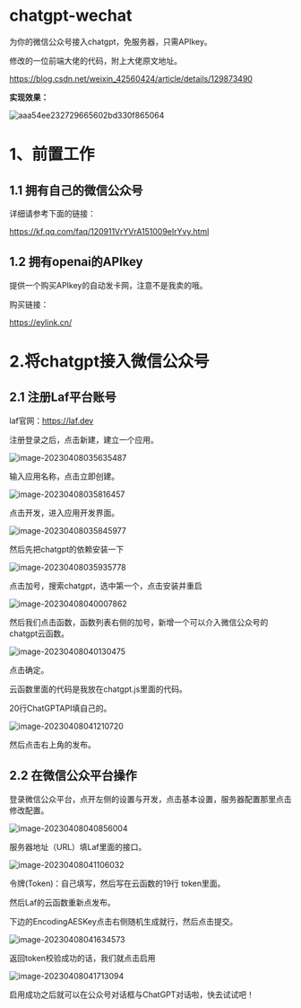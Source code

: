 # chatgpt-wechat
为你的微信公众号接入chatgpt，免服务器，只需APIkey。

修改的一位前端大佬的代码，附上大佬原文地址。

https://blog.csdn.net/weixin_42560424/article/details/129873490

**实现效果：**

![aaa54ee232729665602bd330f865064](https://cdn.jsdelivr.net/gh/misdazzling/photobed@main/img/aaa54ee232729665602bd330f865064.jpg)

# 1、前置工作

## 1.1   拥有自己的微信公众号

详细请参考下面的链接：

https://kf.qq.com/faq/120911VrYVrA151009eIrYvy.html

## 1.2  拥有openai的APIkey

提供一个购买APIkey的自动发卡网，注意不是我卖的哦。

购买链接：

https://eylink.cn/

# 2.将chatgpt接入微信公众号

## 2.1 注册Laf平台账号

laf官网：https://laf.dev

注册登录之后，点击新建，建立一个应用。

![image-20230408035635487](https://cdn.jsdelivr.net/gh/misdazzling/photobed@main/img/image-20230408035635487.png)

输入应用名称，点击立即创建。



![image-20230408035816457](https://cdn.jsdelivr.net/gh/misdazzling/photobed@main/img/image-20230408035816457.png)



点击开发，进入应用开发界面。

![image-20230408035845977](https://cdn.jsdelivr.net/gh/misdazzling/photobed@main/img/image-20230408035845977.png)



然后先把chatgpt的依赖安装一下

![image-20230408035935778](https://cdn.jsdelivr.net/gh/misdazzling/photobed@main/img/image-20230408035935778.png)



点击加号，搜索chatgpt，选中第一个，点击安装并重启



![image-20230408040007862](https://cdn.jsdelivr.net/gh/misdazzling/photobed@main/img/image-20230408040007862.png)



然后我们点击函数，函数列表右侧的加号，新增一个可以介入微信公众号的chatgpt云函数。

![image-20230408040130475](https://cdn.jsdelivr.net/gh/misdazzling/photobed@main/img/image-20230408040130475.png)

点击确定。



云函数里面的代码是我放在chatgpt.js里面的代码。

20行ChatGPTAPI填自己的。

![image-20230408041210720](https://cdn.jsdelivr.net/gh/misdazzling/photobed@main/img/image-20230408041210720.png)

然后点击右上角的发布。



## 2.2 在微信公众平台操作

登录微信公众平台，点开左侧的设置与开发，点击基本设置，服务器配置那里点击修改配置。

![image-20230408040856004](https://cdn.jsdelivr.net/gh/misdazzling/photobed@main/img/image-20230408040856004.png)

服务器地址（URL）填Laf里面的接口。

![image-20230408041106032](https://cdn.jsdelivr.net/gh/misdazzling/photobed@main/img/image-20230408041106032.png)



令牌(Token)：自己填写，然后写在云函数的19行 token里面。

然后Laf的云函数重新点发布。

下边的EncodingAESKey点击右侧随机生成就行，然后点击提交。



![image-20230408041634573](https://cdn.jsdelivr.net/gh/misdazzling/photobed@main/img/image-20230408041634573.png)

返回token校验成功的话，我们就点击启用

![image-20230408041713094](https://cdn.jsdelivr.net/gh/misdazzling/photobed@main/img/image-20230408041713094.png)

启用成功之后就可以在公众号对话框与ChatGPT对话啦，快去试试吧！
